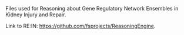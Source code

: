 Files used for Reasoning about Gene Regulatory Network Ensembles in Kidney Injury and Repair.


Link to RE:IN: https://github.com/fsprojects/ReasoningEngine.
